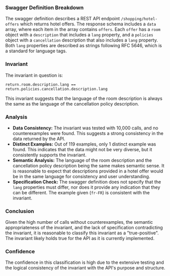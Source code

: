 ### Swagger Definition Breakdown

The swagger definition describes a REST API endpoint `/shopping/hotel-offers` which returns hotel offers. The response schema includes a `data` array, where each item in the array contains `offers`. Each `offer` has a `room` object with a `description` that includes a `lang` property, and a `policies` object with a `cancellation` description that also includes a `lang` property. Both `lang` properties are described as strings following RFC 5646, which is a standard for language tags.

### Invariant

The invariant in question is:

`return.room.description.lang == return.policies.cancellation.description.lang`

This invariant suggests that the language of the room description is always the same as the language of the cancellation policy description.

### Analysis

- **Data Consistency:** The invariant was tested with 10,000 calls, and no counterexamples were found. This suggests a strong consistency in the data returned by the API.
- **Distinct Examples:** Out of 119 examples, only 1 distinct example was found. This indicates that the data might not be very diverse, but it consistently supports the invariant.
- **Semantic Analysis:** The language of the room description and the cancellation policy description being the same makes semantic sense. It is reasonable to expect that descriptions provided in a hotel offer would be in the same language for consistency and user understanding.
- **Specification Check:** The swagger definition does not specify that the `lang` properties must differ, nor does it provide any indication that they can be different. The example given (`fr-FR`) is consistent with the invariant.

### Conclusion

Given the high number of calls without counterexamples, the semantic appropriateness of the invariant, and the lack of specification contradicting the invariant, it is reasonable to classify this invariant as a "true-positive". The invariant likely holds true for the API as it is currently implemented.

### Confidence

The confidence in this classification is high due to the extensive testing and the logical consistency of the invariant with the API's purpose and structure.
